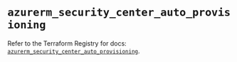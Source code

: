 # `azurerm_security_center_auto_provisioning`

Refer to the Terraform Registry for docs: [`azurerm_security_center_auto_provisioning`](https://registry.terraform.io/providers/hashicorp/azurerm/2.99.0/docs/resources/security_center_auto_provisioning).
